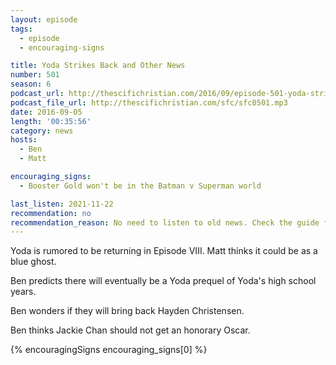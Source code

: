 ```yaml
---
layout: episode
tags:
  - episode
  - encouraging-signs

title: Yoda Strikes Back and Other News
number: 501
season: 6
podcast_url: http://thescifichristian.com/2016/09/episode-501-yoda-strikes-back-and-other-news/
podcast_file_url: http://thescifichristian.com/sfc/sfc0501.mp3
date: 2016-09-05
length: '00:35:56'
category: news
hosts:
  - Ben
  - Matt

encouraging_signs:
  - Booster Gold won't be in the Batman v Superman world

last_listen: 2021-11-22
recommendation: no
recommendation_reason: No need to listen to old news. Check the guide for what's interesting in hindsight.
---
```


Yoda is rumored to be returning in Episode VIII. Matt thinks it could be as a blue ghost.

Ben predicts there will eventually be a Yoda prequel of Yoda's high school years.

Ben wonders if they will bring back Hayden Christensen.

Ben thinks Jackie Chan should not get an honorary Oscar.

{% encouragingSigns encouraging_signs[0] %}